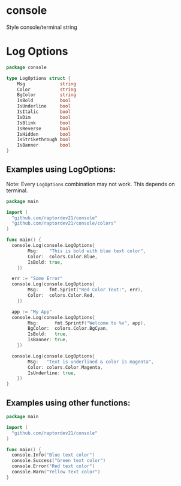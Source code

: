 # console
Style console/terminal string

# Log Options
```go
package console

type LogOptions struct {
	Msg             string
	Color           string
	BgColor         string
	IsBold          bool
	IsUnderline     bool
	IsItalic        bool
	IsDim           bool
	IsBlink         bool
	IsReverse       bool
	IsHidden        bool
	IsStrikethrough bool
	IsBanner        bool
}
```

## Examples using LogOptions:
Note: Every `LogOptions` combination may not work. This depends on terminal.
```go
package main

import (
  "github.com/raptordev21/console"
  "github.com/raptordev21/console/colors"
)

func main() {
  console.Log(console.LogOptions{
		Msg:    "This is bold with blue text color",
		Color:  colors.Color.Blue,
		IsBold: true,
	})

  err := "Some Error" 
  console.Log(console.LogOptions{
		Msg:    fmt.Sprint("Red Color Text:", err),
		Color:  colors.Color.Red,
	})

  app := "My App"
  console.Log(console.LogOptions{
		Msg:      fmt.Sprintf("Welcome to %v", app),
		BgColor:  colors.Color.BgCyan,
		IsBold:   true,
		IsBanner: true,
	})

  console.Log(console.LogOptions{
		Msg:   "Text is underlined & color is magenta",
		Color: colors.Color.Magenta,
        IsUnderline: true,
	})
}
```

## Examples using other functions:
```go
package main

import (
  "github.com/raptordev21/console"
)

func main() {
  console.Info("Blue text color")
  console.Success("Green text color")
  console.Error("Red text color")
  console.Warn("Yellow text color")
}
```
